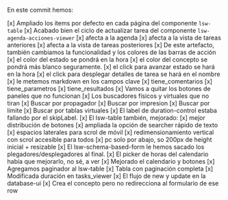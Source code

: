 En este commit hemos:

[x] Ampliado los ítems por defecto en cada página del componente `lsw-table`
[x] Acabado bien el ciclo de actualizar tarea del componente `lsw-agenda-acciones-viewer`
  [x] afecta a la agenda
  [x] afecta a la vista de tareas anteriores
  [x] afecta a la vista de tareas posteriores
[x] De este artefacto, también cambiamos la funcionalidad y los colores de las barras de acción
  [x] el color del estado se pondrá en la hora
  [x] el color del concepto se pondrá más blanco seguramente.
  [x] el click para avanzar estado se hará en la hora
  [x] el click para desplegar detalles de tarea se hará en el nombre
    [x] le metemos markdown en los campos clave
      [x] tiene_comentarios
      [x] tiene_parametros
      [x] tiene_resultados
[x] Vamos a quitar los botones de paneles que no funcionan
  [x] Los buscadores físicos y virtuales que no tiran
    [x] Buscar por propagador
    [x] Buscar por impresion
    [x] Buscar por limite
    [x] Buscar por tablas virtuales
[x] El label de duration-control estaba fallando por el skipLabel.
[x] El lsw-table también, mejorado:
  [x] mejor distribución de botones
  [x] ampliada la opción de searcher rápido de texto
  [x] espacios laterales para scrol de móvil
  [x] redimensionamiento vertical con scrol accesible para todos
    [x] pc solo por abajo, so 200px de height inicial + resizable
[x] El lsw-schema-based-form le hemos sacado los plegadores/desplegadores al final.
[x] El picker de horas del calendario había que mejorarlo, no sé, a ver
[x] Mejorado el calendario y botones
[x] Agregamos paginador al lsw-table
[x] Tabla con paginación completa
[x] Modificada duración en tasks_viewer
[x] El flujo de new y update en la database-ui
  [x] Crea el concepto pero no redirecciona al formulario de ese row
